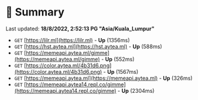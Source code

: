 # 📖 Summary
Last updated: **18/8/2022, 2:52:13 PG "Asia/Kuala_Lumpur"**

- `GET` [https://lilr.ml](https://lilr.ml) - **Up** (1356ms)
- `GET` [https://hst.aytea.ml](https://hst.aytea.ml) - **Up** (588ms)
- `GET` [https://memeapi.aytea.ml/gimme](https://memeapi.aytea.ml/gimme) - **Up** (552ms)
- `GET` [https://color.aytea.ml/4b31d6.png](https://color.aytea.ml/4b31d6.png) - **Up** (1567ms)
- `GET` [https://memeapi.aytea.ml](https://memeapi.aytea.ml) - **Up** (326ms)
- `GET` [https://memeapi.aytea14.repl.co/gimme](https://memeapi.aytea14.repl.co/gimme) - **Up** (2304ms)
